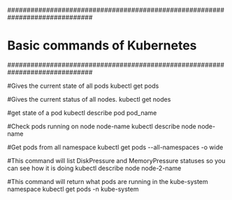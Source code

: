 ##############################################################################
# Basic commands of Kubernetes
##############################################################################

#Gives the current state of all pods
kubectl get pods

#Gives the current status of all nodes.
kubectl get nodes

#get state of a pod
kubectl describe pod pod_name

#Check pods running on node node-name
kubectl describe node node-name

#Get pods from all namespace
kubectl get pods --all-namespaces -o wide

#This command will list DiskPressure and MemoryPressure statuses so you can see how it is doing
kubectl describe node node-2-name

#This command will return what pods are running in the kube-system namespace
kubectl get pods -n kube-system
